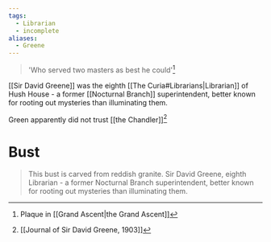 ```yaml
---
tags:
  - Librarian
  - incomplete
aliases:
  - Greene
---
```

> 'Who served two masters as best he could'[^1]

[[Sir David Greene]] was the eighth [[The Curia#Librarians|Librarian]] of Hush House - a former [[Nocturnal Branch]] superintendent, better known for rooting out mysteries than illuminating them.

Green apparently did not trust [[the Chandler]][^2]
# Bust
> This bust is carved from reddish granite.
> Sir David Greene, eighth Librarian - a former Nocturnal Branch superintendent, better known for rooting out mysteries than illuminating them.

[^1]: Plaque in [[Grand Ascent|the Grand Ascent]]
[^2]: [[Journal of Sir David Greene, 1903]]